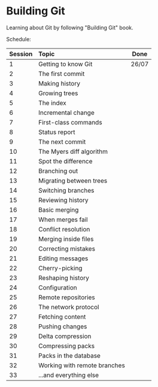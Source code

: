 # Building Git

Learning about Git by following "Building Git" book.

Schedule:

| Session | Topic                        | Done  |
|---------|:-----------------------------|-------|
| 1       | Getting to know Git          | 26/07 |
| 2       | The first commit	           |       |
| 3       | Making history               |       |
| 4       | Growing trees                |       |
| 5       | The index                    |       |
| 6       | Incremental change           |       |
| 7       | First-class commands         |       |
| 8       | Status report                |       |
| 9       | The next commit              |       |
| 10      | The Myers diff algorithm     |       |
| 11      | Spot the difference          |       |
| 12      | Branching out                |       |
| 13      | Migrating between trees	     |       |
| 14      | Switching branches           |       |
| 15      | Reviewing history            |       |
| 16      | Basic merging                |       |
| 17      | When merges fail             |       |
| 18      | Conflict resolution          |       |
| 19      | Merging inside files         |       |
| 20      | Correcting mistakes          |       |
| 21      | Editing messages             |       |
| 22      | Cherry-picking               |       |
| 23      | Reshaping history            |       |
| 24      | Configuration                |       |
| 25      | Remote repositories          |       |
| 26      | The network protocol         |       |
| 27      | Fetching content             |       |
| 28      | Pushing changes              |       |
| 29      | Delta compression            |       |
| 30      | Compressing packs            |       |
| 31      | Packs in the database        |       |
| 32      | Working with remote branches |       |
| 33      | ...and everything else       |       |

